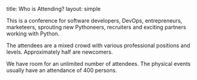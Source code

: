 title: Who is Attending?
layout: simple

This is a conference for software developers, DevOps, entrepreneurs, marketeers, sprouting new Pythoneers, recruiters and exciting partners working with Python.

The attendees are a mixed crowd with various professional positions and levels. Approximately half are newcomers.

We have room for an unlimited number of attendees. The physical events usually have an attendance of 400 persons.

